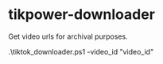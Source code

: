 # tikpower-downloader
Get video urls for archival purposes.

.\tiktok_downloader.ps1 -video_id "video_id"
